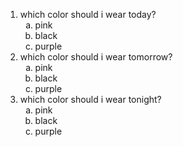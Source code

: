 <!DOCTYPE html>
<html>
<body>
<ol>
<li>which color should i wear today?
<ol type="a">
  <li>pink</li>
  <li>black</li>
  <li>purple</li>
</ol>  
</li>
<li>which color should i wear tomorrow?
<ol type="a">
  <li>pink</li>
  <li>black</li>
  <li>purple</li>
</ol>  
</li>
<li>which color should i wear tonight?
<ol type="a">
  <li>pink</li>
  <li>black</li>
  <li>purple</li>
</ol>    
</li>
</ol>

</body>
</html>

